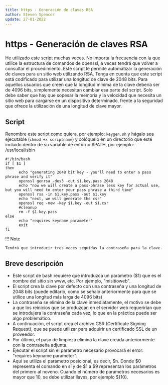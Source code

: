 ```yaml
---
title: https - Generación de claves RSA
author: Steven Spencer
update: 27-01-2022
---
```


# https - Generación de claves RSA

He utilizado este script muchas veces. No importa la frecuencia con la que utilice la estructura de comandos de openssl, a veces tendrá que volver a consultar el procedimiento. Este script le permite automatizar la generación de claves para un sitio web utilizando RSA. Tenga en cuenta que este script está codificado para utilizar una longitud de clave de 2048 bits. Para aquellos usuarios que creen que la longitud mínima de la clave debería ser de 4096 bits, simplemente necesitan cambiar esa parte del script. Solo debe saber que hay que sopesar la memoria y la velocidad que necesita un sitio web para cargarse en un dispositivo determinado, frente a la seguridad que ofrece la utilización de una longitud de clave mayor.

## Script

Renombre este script como quiera, por ejemplo: `keygen.sh` y hágalo sea ejecutable (`chmod +x scriptname`) y colóquelo en un directorio que esté incluido dentro de su variable de entorno $PATH, por ejemplo: /usr/local/sbin

```
#!/bin/bash
if [ $1 ]
then
      echo "generating 2048 bit key - you'll need to enter a pass phrase and verify it"
      openssl genrsa -des3 -out $1.key.pass 2048
      echo "now we will create a pass-phrase less key for actual use, but you will need to enter your pass phrase a third time"
      openssl rsa -in $1.key.pass -out $1.key
      echo "next, we will generate the csr"
      openssl req -new -key $1.key -out $1.csr
      #cleanup
      rm -f $1.key.pass
else
      echo "requires keyname parameter"
      exit
fi
```

!!! Note

    Tendrá que introducir tres veces seguidas la contraseña para la clave.

## Breve descripción

* Este script de bash requiere que introduzca un parámetro ($1) que es el nombre del sitio sin www, etc. Por ejemplo, "misitioweb".
* El script crea la clave por defecto con una contraseña y una longitud de 2048 bits (puede editarlo, como se señaló anteriormente para que se utilice una longitud más larga de 4096 bits)
* La contraseña se elimina de la clave inmediatamente, el motivo se debe a que los reinicios que se produzcan en el servidor web requerirían que se introdujera la contraseña cada vez, lo que en la práctica puede ser algo problemático.
* A continuación, el script crea el archivo CSR (Certificate Signing Request), que se puede utilizar para adquirir un certificado SSL de un proveedor.
* Por último, el paso de limpieza elimina la clave creada anteriormente con la contraseña adjunta.
* Ejecutar el script sin el parámetro necesario provocará el error: "requires keyname parameter".
* Aquí se utiliza el parámetro posicional, es decir, $n. Donde $0 representa el comando en sí y de $1 a $9 representan los parámetros del primero al noveno. Cuando el número de parametros necesarios es mayor que 10, se debe utilizar llaves, por ejemplo ${10}.